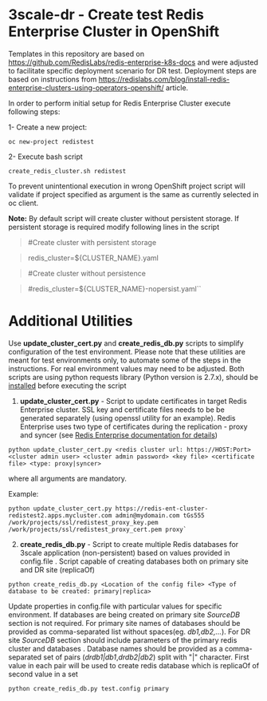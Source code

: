# 3scale-dr - Create test Redis Enterprise Cluster in OpenShift 

Templates in this repository are based on https://github.com/RedisLabs/redis-enterprise-k8s-docs and were adjusted to facilitate specific deployment scenario for DR test. 
Deployment steps are based on instructions from  https://redislabs.com/blog/install-redis-enterprise-clusters-using-operators-openshift/ article. 

In order to perform initial setup for Redis Enterprise Cluster execute  following steps: 


1- Create a new project:

`oc new-project redistest`

2- Execute bash script 

`create_redis_cluster.sh redistest`

To prevent unintentional execution in wrong OpenShift project script will validate if project specified as argument is the same as currently selected in oc client.

**Note:** By default script will create cluster without persistent storage. If persistent storage is required modify following lines in the script


>\#Create cluster with persistent storage

>redis_cluster=${CLUSTER_NAME}.yaml

>\#Create cluster without persistence 

>\#redis_cluster=${CLUSTER_NAME}-nopersist.yaml``

# Additional Utilities 

Use **update_cluster_cert.py** and **create_redis_db.py** scripts to simplify configuration of the test environment. Please note that these utilities are meant for test environments only, to automate some of the steps in the instructions. For real environment values may need to be adjusted. Both scripts are using python requests library (Python version is 2.7.x), should be [installed](https://2.python-requests.org/en/master/user/install/) before executing the script

1. **update_cluster_cert.py** - Script to update certificates in target Redis Enterprise cluster. SSL key and certificate files needs to be be generated   separately (using openssl utility for an example). Redis Enterprise uses two type of certificates during the replication - proxy and syncer (see [Redis Enterprise documentation for details](https://docs.redislabs.com/latest/rs/administering/cluster-operations/updating-certificates/))

```
python update_cluster_cert.py <redis cluster url: https://HOST:Port> <cluster admin user> <cluster admin password> <key file> <certificate file> <type: proxy|syncer>
```
where all arguments are mandatory.

Example:
```
python update_cluster_cert.py https://redis-ent-cluster-redistest2.apps.mycluster.com admin@mydomain.com tGs555 /work/projects/ssl/redistest_proxy_key.pem /work/projects/ssl/redistest_proxy_cert.pem proxy`
```

2. **create_redis_db.py** - Script to create multiple Redis databases for 3scale application (non-persistent) based on values provided in config.file . Script capable of creating databases both on primary site and DR site (replicaOf)

```
python create_redis_db.py <Location of the config file> <Type of database to be created: primary|replica>
```

Update properties in config.file with particular values for specific environment. If databases are being created on primary site *SourceDB* section is not required. For primary site names of databases should be provided as comma-separated list without spaces(eg. *db1,db2,...*). For DR site *SourceDB* section should include parameters of the primary redis cluster and databases . Database names should be provided as a comma-separated set of pairs (*drdb1|db1*,*drdb2|db2*) split with "|" character. First value in each pair will be used to create redis database which is replicaOf of second value in a set

```
python create_redis_db.py test.config primary
```
